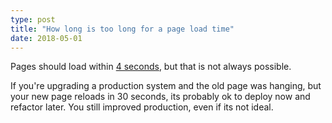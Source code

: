```yaml
---
type: post
title: "How long is too long for a page load time"
date: 2018-05-01
---
```


Pages should load within [4 seconds](https://www.hobo-web.co.uk/your-website-design-should-load-in-4-seconds/),
but that is not always possible.

If you're upgrading a production system and the old page was hanging,
but your new page reloads in 30 seconds,
its probably ok to deploy now and refactor later.
You still improved production, even if its not ideal.

